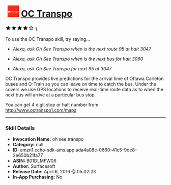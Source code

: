 # &nbsp;<img src="skill_icon" alt="OC Transpo icon" width="36"> [OC Transpo](http://alexa.amazon.com/#skills/amzn1.echo-sdk-ams.app.ada4a08e-0660-41c5-9de8-2e650b21fa77)
![4 stars](../../images/ic_star_black_18dp_1x.png)![4 stars](../../images/ic_star_black_18dp_1x.png)![4 stars](../../images/ic_star_black_18dp_1x.png)![4 stars](../../images/ic_star_black_18dp_1x.png)![4 stars](../../images/ic_star_border_black_18dp_1x.png) 1

To use the OC Transpo skill, try saying...

* *Alexa, ask Oh See Transpo when is the next route 95 at halt 3047*

* *Alexa, ask Oh See Transpo when is the next bus for halt 3060*

* *Alexa, ask Oh See Transpo for next 95 at 3047*

OC Transpo provides live predictions for the arrival time of Ottawa Carleton buses and O-Train so you can leave on time to catch the bus. Under the covers we use GPS locations to receive real-time route data as to when the next bus will arrive at a particular bus stop.

You can get 4 digit stop or halt number from http://www.octranspo1.com/maps

***

### Skill Details

* **Invocation Name:** oh see transpo
* **Category:** null
* **ID:** amzn1.echo-sdk-ams.app.ada4a08e-0660-41c5-9de8-2e650b21fa77
* **ASIN:** B01DLMFW06
* **Author:** Surfacesoft
* **Release Date:** April 6, 2016 @ 05:02:23
* **In-App Purchasing:** No
